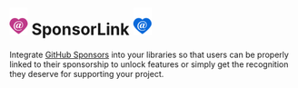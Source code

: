 # ![](https://github.com/devlooped/SponsorLink/raw/main/assets/img/sponsorlink-32.png) SponsorLink ![](https://github.com/devlooped/SponsorLink/raw/main/assets/img/sponsorlink-admin-32.png)

Integrate [GitHub Sponsors](https://github.com/sponsors) into your libraries so that 
users can be properly linked to their sponsorship to unlock features or simply get 
the recognition they deserve for supporting your project.
